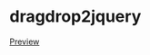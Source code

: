 # dragdrop2jquery

<a href="https://htmlpreview.github.io?https://github.com/nabil-g/dragdrop2jquery/blob/master/index.html">Preview</a>
